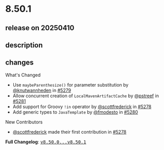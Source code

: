 # 8.50.1

## release on 20250410

## description

## changes

What's Changed

* Use <code>maybeParenthesize()</code> for parameter substitution by <a class="user-mention notranslate" data-hovercard-type="user" data-hovercard-url="/users/knutwannheden/hovercard" data-octo-click="hovercard-link-click" data-octo-dimensions="link_type:self" href="https://github.com/knutwannheden">@knutwannheden</a> in <a class="issue-link js-issue-link" data-error-text="Failed to load title" data-id="2983547397" data-permission-text="Title is private" data-url="https://github.com/openrewrite/rewrite/issues/5279" data-hovercard-type="pull_request" data-hovercard-url="/openrewrite/rewrite/pull/5279/hovercard" href="https://github.com/openrewrite/rewrite/pull/5279">#5279</a>
* Allow concurrent creation of <code>LocalMavenArtifactCache</code> by <a class="user-mention notranslate" data-hovercard-type="user" data-hovercard-url="/users/pstreef/hovercard" data-octo-click="hovercard-link-click" data-octo-dimensions="link_type:self" href="https://github.com/pstreef">@pstreef</a> in <a class="issue-link js-issue-link" data-error-text="Failed to load title" data-id="2984773949" data-permission-text="Title is private" data-url="https://github.com/openrewrite/rewrite/issues/5281" data-hovercard-type="pull_request" data-hovercard-url="/openrewrite/rewrite/pull/5281/hovercard" href="https://github.com/openrewrite/rewrite/pull/5281">#5281</a>
* Add support for Groovy <code>!in</code> operator by <a class="user-mention notranslate" data-hovercard-type="user" data-hovercard-url="/users/scottfrederick/hovercard" data-octo-click="hovercard-link-click" data-octo-dimensions="link_type:self" href="https://github.com/scottfrederick">@scottfrederick</a> in <a class="issue-link js-issue-link" data-error-text="Failed to load title" data-id="2983030065" data-permission-text="Title is private" data-url="https://github.com/openrewrite/rewrite/issues/5278" data-hovercard-type="pull_request" data-hovercard-url="/openrewrite/rewrite/pull/5278/hovercard" href="https://github.com/openrewrite/rewrite/pull/5278">#5278</a>
* Add generic types to <code>JavaTemplate</code> by <a class="user-mention notranslate" data-hovercard-type="user" data-hovercard-url="/users/fmodesto/hovercard" data-octo-click="hovercard-link-click" data-octo-dimensions="link_type:self" href="https://github.com/fmodesto">@fmodesto</a> in <a class="issue-link js-issue-link" data-error-text="Failed to load title" data-id="2984714543" data-permission-text="Title is private" data-url="https://github.com/openrewrite/rewrite/issues/5280" data-hovercard-type="pull_request" data-hovercard-url="/openrewrite/rewrite/pull/5280/hovercard" href="https://github.com/openrewrite/rewrite/pull/5280">#5280</a>

New Contributors

* <a class="user-mention notranslate" data-hovercard-type="user" data-hovercard-url="/users/scottfrederick/hovercard" data-octo-click="hovercard-link-click" data-octo-dimensions="link_type:self" href="https://github.com/scottfrederick">@scottfrederick</a> made their first contribution in <a class="issue-link js-issue-link" data-error-text="Failed to load title" data-id="2983030065" data-permission-text="Title is private" data-url="https://github.com/openrewrite/rewrite/issues/5278" data-hovercard-type="pull_request" data-hovercard-url="/openrewrite/rewrite/pull/5278/hovercard" href="https://github.com/openrewrite/rewrite/pull/5278">#5278</a>

<strong>Full Changelog</strong>: <a class="commit-link" href="https://github.com/openrewrite/rewrite/compare/v8.50.0...v8.50.1"><tt>v8.50.0...v8.50.1</tt></a>


